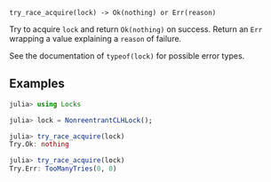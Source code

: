    try_race_acquire(lock) -> Ok(nothing) or Err(reason)

Try to acquire `lock` and return `Ok(nothing)` on success.  Return an `Err` wrapping a value
explaining a `reason` of failure.

See the documentation of `typeof(lock)` for possible error types.

## Examples
```julia
julia> using Locks

julia> lock = NonreentrantCLHLock();

julia> try_race_acquire(lock)
Try.Ok: nothing

julia> try_race_acquire(lock)
Try.Err: TooManyTries(0, 0)
```
